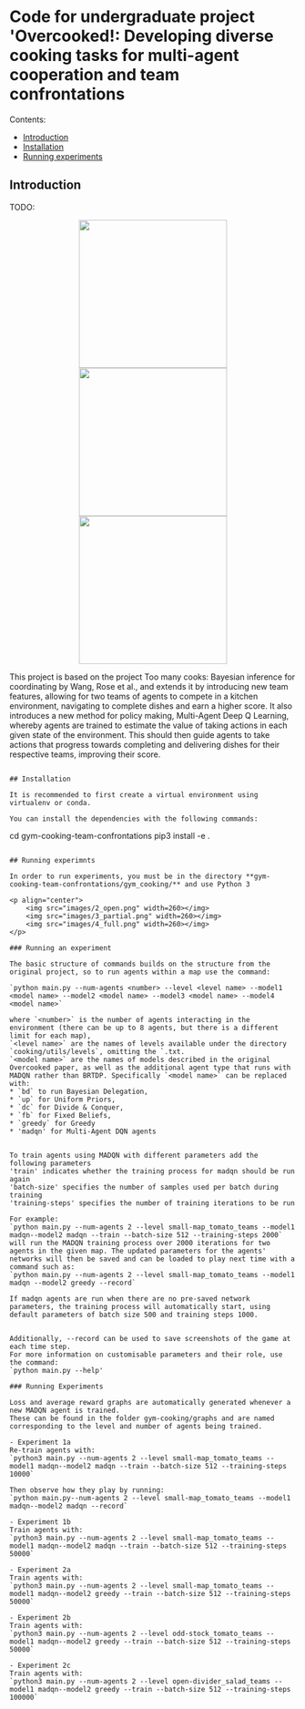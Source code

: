 # Code for undergraduate project 'Overcooked!: Developing diverse cooking tasks for multi-agent cooperation and team confrontations


Contents:
- [Introduction](#introduction)
- [Installation](#installation)
- [Running experiments](#experiments)

## Introduction

TODO:
<p align="center">
    <img src="images/2_open_salad.gif" width=260></img>
    <img src="images/2_partial_tl.gif" width=260></img>
    <img src="images/2_full_salad.gif" width=260></img>
</p>


This project is based on the project Too many cooks: Bayesian inference for coordinating by Wang, Rose et al., and extends it by introducing new team features, allowing for two teams of agents to compete in a kitchen environment, navigating to complete dishes and earn a higher score. It also introduces a new method for policy making, Multi-Agent Deep Q Learning, whereby agents are trained to estimate the value of taking actions in each given state of the environment. This should then guide agents to take actions that progress towards completing and delivering dishes for their respective teams, improving their score.
```

## Installation

It is recommended to first create a virtual environment using virtualenv or conda. 

You can install the dependencies with the following commands:
```
cd gym-cooking-team-confrontations
pip3 install -e .
```

## Running experimnts

In order to run experiments, you must be in the directory **gym-cooking-team-confrontations/gym_cooking/** and use Python 3

<p align="center">
    <img src="images/2_open.png" width=260></img>
    <img src="images/3_partial.png" width=260></img>
    <img src="images/4_full.png" width=260></img>
</p>

### Running an experiment 

The basic structure of commands builds on the structure from the original project, so to run agents within a map use the command:

`python main.py --num-agents <number> --level <level name> --model1 <model name> --model2 <model name> --model3 <model name> --model4 <model name>`

where `<number>` is the number of agents interacting in the environment (there can be up to 8 agents, but there is a different limit for each map), 
`<level name>` are the names of levels available under the directory `cooking/utils/levels`, omitting the `.txt.
`<model name>` are the names of models described in the original Overcooked paper, as well as the additional agent type that runs with MADQN rather than BRTDP. Specifically `<model name>` can be replaced with:
* `bd` to run Bayesian Delegation,
* `up` for Uniform Priors,
* `dc` for Divide & Conquer,
* `fb` for Fixed Beliefs,
* `greedy` for Greedy
* 'madqn' for Multi-Agent DQN agents


To train agents using MADQN with different parameters add the following parameters
'train' indicates whether the training process for madqn should be run again
'batch-size' specifies the number of samples used per batch during training
'training-steps' specifies the number of training iterations to be run

For example:
`python main.py --num-agents 2 --level small-map_tomato_teams --model1 madqn--model2 madqn --train --batch-size 512 --training-steps 2000`
will run the MADQN training process over 2000 iterations for two agents in the given map. The updated parameters for the agents' networks will then be saved and can be loaded to play next time with a command such as:
`python main.py --num-agents 2 --level small-map_tomato_teams --model1 madqn --model2 greedy --record`

If madqn agents are run when there are no pre-saved network parameters, the training process will automatically start, using default parameters of batch size 500 and training steps 1000.


Additionally, --record can be used to save screenshots of the game at each time step.
For more information on customisable parameters and their role, use the command:
`python main.py --help'

### Running Experiments

Loss and average reward graphs are automatically generated whenever a new MADQN agent is trained. 
These can be found in the folder gym-cooking/graphs and are named corresponding to the level and number of agents being trained.

- Experiment 1a
Re-train agents with:
`python3 main.py --num-agents 2 --level small-map_tomato_teams --model1 madqn--model2 madqn --train --batch-size 512 --training-steps 10000`

Then observe how they play by running:
`python main.py--num-agents 2 --level small-map_tomato_teams --model1 madqn--model2 madqn --record`

- Experiment 1b 
Train agents with:
`python3 main.py --num-agents 2 --level small-map_tomato_teams --model1 madqn--model2 madqn --train --batch-size 512 --training-steps 50000`

- Experiment 2a
Train agents with:
`python3 main.py --num-agents 2 --level small-map_tomato_teams --model1 madqn--model2 greedy --train --batch-size 512 --training-steps 50000`

- Experiment 2b
Train agents with:
`python3 main.py --num-agents 2 --level odd-stock_tomato_teams --model1 madqn--model2 greedy --train --batch-size 512 --training-steps 50000`

- Experiment 2c
Train agents with:
`python3 main.py --num-agents 2 --level open-divider_salad_teams --model1 madqn--model2 greedy --train --batch-size 512 --training-steps 100000`